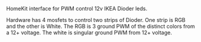 HomeKit interface for PWM control 12v IKEA Dioder leds.

Hardware has 4 mosfets to control two strips of Dioder.  One strip is RGB and the other is White.
The RGB is 3 ground PWM of the distinct colors from a 12+ voltage.
The white is singular ground PWM from 12+ voltage.


